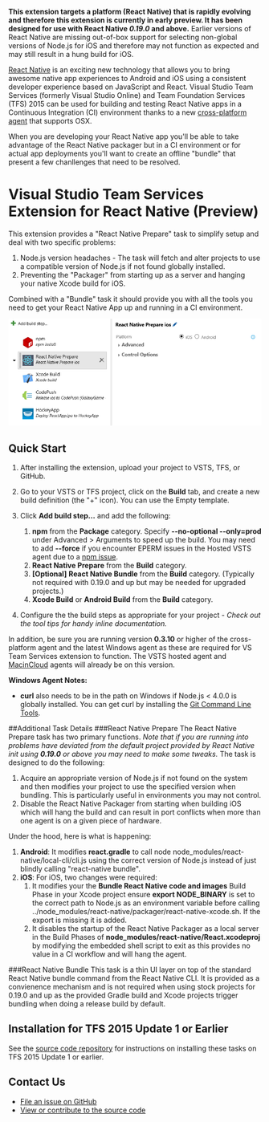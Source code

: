 **This extension targets a platform (React Native) that is rapidly evolving and therefore this extension is currently in early preview. It has been designed for use with React Native _0.19.0_ and above.** Earlier versions of React Native are missing out-of-box support for selecting non-global versions of Node.js for iOS and therefore may not function as expected and may still result in a hung build for iOS.

[React Native](http://facebook.github.io/react-native/) is an exciting new technology that allows you to bring awesome native app experiences to Android and iOS using a consistent developer experience based on JavaScript and React. Visual Studio Team Services (formerly Visual Studio Online) and Team Foundation Services (TFS) 2015 can be used for building and testing React Native apps in a Continuous Integration (CI) environment thanks to a new [cross-platform agent](http://go.microsoft.com/fwlink/?LinkID=533789) that supports OSX. 

When you are developing your React Native app you'll be able to take advantage of the React Native packager but in a CI environment or for actual app deployments you'll want to create an offline "bundle" that present a few chanllenges that need to be resolved.

# Visual Studio Team Services Extension for React Native (Preview)
This extension provides a "React Native Prepare" task to simplify setup and deal with two specific problems: 

1. Node.js version headaches - The task will fetch and alter projects to use a compatible version of Node.js if not found globally installed.
2. Preventing the "Packager" from starting up as a server and hanging your native Xcode build for iOS.

Combined with a "Bundle" task it should provide you with all the tools you need to get your React Native App up and running in a CI environment.

![React Native Prepare](docs/media/screen.png)

## Quick Start

1. After installing the extension, upload your project to VSTS, TFS, or GitHub.

2. Go to your VSTS or TFS project, click on the **Build** tab, and create a new build definition (the "+" icon). You can use the Empty template.

3. Click **Add build step...** and add the following:
   
   1. **npm** from the **Package** category. Specify **--no-optional --only=prod** under Advanced > Arguments to speed up the build. You may need to add **--force** if you encounter EPERM issues in the Hosted VSTS agent due to a [npm issue](https://github.com/npm/npm/issues/9696).
   2. **React Native Prepare** from the **Build** category.
   3. **[Optional]** **React Native Bundle** from the **Build** category. (Typically not required with 0.19.0 and up but may be needed for upgraded projects.)
   4. **Xcode Build** or **Android Build** from the **Build** category.

4. Configure the the build steps as appropriate for your project - *Check out the tool tips for handy inline documentation.*

In addition, be sure you are running version **0.3.10** or higher of the cross-platform agent and the latest Windows agent as these are required for VS Team Services extension to function. The VSTS hosted agent and [MacinCloud](http://go.microsoft.com/fwlink/?LinkID=691834) agents will already be on this version.

**Windows Agent Notes:** 
- **curl** also needs to be in the path on Windows if Node.js < 4.0.0 is globally installed. You can get curl by installing the [Git Command Line Tools](http://www.git-scm.com/downloads).

##Additional Task Details
###React Native Prepare
The React Native Prepare task has two primary functions. *Note that if you are running into problems have deviated from the default project provided by React Native init using **0.19.0** or above you may need to make some tweaks.* The task is designed to do the following:

1. Acquire an appropriate version of Node.js if not found on the system and then modifies your project to use the specified version when bundling. This is particularly useful in environments you may not control. 
2. Disable the React Native Packager from starting when building iOS which will hang the build and can result in port conflicts when more than one agent is on a given piece of hardware.

Under the hood, here is what is happening:

1. **Android**: It modifies **react.gradle** to call node node_modules/react-native/local-cli/cli.js using the correct version of Node.js instead of just blindly calling "react-native bundle".
2. **iOS**: For iOS, two changes were required:
    1. It modifies your the **Bundle React Native code and images** Build Phase in your Xcode project ensure **export NODE_BINARY** is set to the correct path to Node.js as an environment variable before calling ../node_modules/react-native/packager/react-native-xcode.sh. If the export is missing it is added.
    2. It disables the startup of the React Native Packager as a local server in the Build Phases of **node_modules/react-native/React.xcodeproj** by modifying the embedded shell script to exit as this provides no value in a CI workflow and will hang the agent.
    
###React Native Bundle
This task is a thin UI layer on top of the standard React Native bundle command from the React Native CLI. It is provided as a convienence mechanism and is not required when using stock projects for 0.19.0 and up as the provided Gradle build and Xcode projects trigger bundling when doing a release build by default.

## Installation for TFS 2015 Update 1 or Earlier

See the [source code repository](https://github.com/Microsoft/vsts-react-native-tasks) for instructions on installing these tasks on TFS 2015 Update 1 or earlier.

## Contact Us
* [File an issue on GitHub](https://github.com/Microsoft/vsts-react-native-tasks/issues)
* [View or contribute to the source code](https://github.com/Microsoft/vsts-react-native-tasks)

